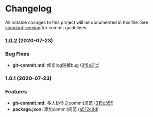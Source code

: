 # Changelog

All notable changes to this project will be documented in this file. See [standard-version](https://github.com/conventional-changelog/standard-version) for commit guidelines.

### [1.0.2](https://github.com/xwei111/chJouBlog/compare/v1.0.1...v1.0.2) (2020-07-23)


### Bug Fixes

* **git-commit.md:** 修复log链接bug ([9f8e21c](https://github.com/xwei111/chJouBlog/commit/9f8e21c0c2330cb5cb57ac4fe76d55c63128707a))

### 1.0.1 (2020-07-23)


### Features

* **git-commit.md:** 多人协作之commit规范 ([315c35f](https://github.com/xwei111/chJouBlog/commit/315c35fc7c5e2e5cc9bd6cea3dfb078602c14de0))
* **package.json:** 添加commit规范 ([a512c9d](https://github.com/xwei111/chJouBlog/commit/a512c9dd8f2246446500378f219651ca0f4e2ad8))
